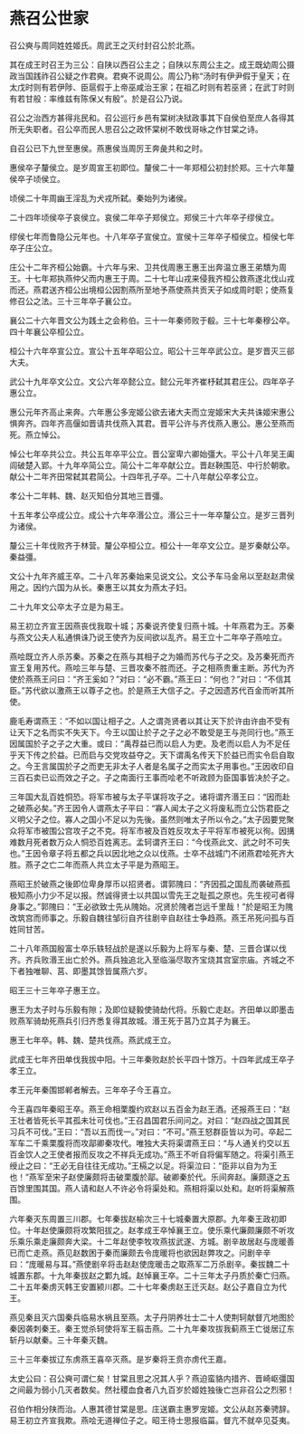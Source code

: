 # 燕召公世家

召公奭与周同姓姓姬氏。周武王之灭纣封召公於北燕。

其在成王时召王为三公：自陕以西召公主之；自陕以东周公主之。成王既幼周公摄政当国践祚召公疑之作君奭。君奭不说周公。周公乃称“汤时有伊尹假于皇天；在太戊时则有若伊陟、臣扈假于上帝巫咸治王家；在祖乙时则有若巫贤；在武丁时则有若甘般：率维兹有陈保乂有殷”。於是召公乃说。

召公之治西方甚得兆民和。召公巡行乡邑有棠树决狱政事其下自侯伯至庶人各得其所无失职者。召公卒而民人思召公之政怀棠树不敢伐哥咏之作甘棠之诗。

自召公已下九世至惠侯。燕惠侯当周厉王奔彘共和之时。

惠侯卒子釐侯立。是岁周宣王初即位。釐侯二十一年郑桓公初封於郑。三十六年釐侯卒子顷侯立。

顷侯二十年周幽王淫乱为犬戎所弑。秦始列为诸侯。

二十四年顷侯卒子哀侯立。哀侯二年卒子郑侯立。郑侯三十六年卒子缪侯立。

缪侯七年而鲁隐公元年也。十八年卒子宣侯立。宣侯十三年卒子桓侯立。桓侯七年卒子庄公立。

庄公十二年齐桓公始霸。十六年与宋、卫共伐周惠王惠王出奔温立惠王弟穨为周王。十七年郑执燕仲父而内惠王于周。二十七年山戎来侵我齐桓公救燕遂北伐山戎而还。燕君送齐桓公出境桓公因割燕所至地予燕使燕共贡天子如成周时职；使燕复修召公之法。三十三年卒子襄公立。

襄公二十六年晋文公为践土之会称伯。三十一年秦师败于殽。三十七年秦穆公卒。四十年襄公卒桓公立。

桓公十六年卒宣公立。宣公十五年卒昭公立。昭公十三年卒武公立。是岁晋灭三郤大夫。

武公十九年卒文公立。文公六年卒懿公立。懿公元年齐崔杼弑其君庄公。四年卒子惠公立。

惠公元年齐高止来奔。六年惠公多宠姬公欲去诸大夫而立宠姬宋大夫共诛姬宋惠公惧奔齐。四年齐高偃如晋请共伐燕入其君。晋平公许与齐伐燕入惠公。惠公至燕而死。燕立悼公。

悼公七年卒共公立。共公五年卒平公立。晋公室卑六卿始彊大。平公十八年吴王阖闾破楚入郢。十九年卒简公立。简公十二年卒献公立。晋赵鞅围范、中行於朝歌。献公十二年齐田常弑其君简公。十四年孔子卒。二十八年献公卒孝公立。

孝公十二年韩、魏、赵灭知伯分其地三晋彊。

十五年孝公卒成公立。成公十六年卒湣公立。湣公三十一年卒釐公立。是岁三晋列为诸侯。

釐公三十年伐败齐于林营。釐公卒桓公立。桓公十一年卒文公立。是岁秦献公卒。秦益彊。

文公十九年齐威王卒。二十八年苏秦始来见说文公。文公予车马金帛以至赵赵肃侯用之。因约六国为从长。秦惠王以其女为燕太子妇。

二十九年文公卒太子立是为易王。

易王初立齐宣王因燕丧伐我取十城；苏秦说齐使复归燕十城。十年燕君为王。苏秦与燕文公夫人私通惧诛乃说王使齐为反间欲以乱齐。易王立十二年卒子燕哙立。

燕哙既立齐人杀苏秦。苏秦之在燕与其相子之为婚而苏代与子之交。及苏秦死而齐宣王复用苏代。燕哙三年与楚、三晋攻秦不胜而还。子之相燕贵重主断。苏代为齐使於燕燕王问曰：“齐王奚如？”对曰：“必不霸。”燕王曰：“何也？”对曰：“不信其臣。”苏代欲以激燕王以尊子之也。於是燕王大信子之。子之因遗苏代百金而听其所使。

鹿毛寿谓燕王：“不如以国让相子之。人之谓尧贤者以其让天下於许由许由不受有让天下之名而实不失天下。今王以国让於子之子之必不敢受是王与尧同行也。”燕王因属国於子之子之大重。或曰：“禹荐益已而以启人为吏。及老而以启人为不足任乎天下传之於益。已而启与交党攻益夺之。天下谓禹名传天下於益已而实令启自取之。今王言属国於子之而吏无非太子人者是名属子之而实太子用事也。”王因收印自三百石卖已讼而效之子之。子之南面行王事而哙老不听政顾为臣国事皆决於子之。

三年国大乱百姓恫恐。将军市被与太子平谋将攻子之。诸将谓齐湣王曰：“因而赴之破燕必矣。”齐王因令人谓燕太子平曰：“寡人闻太子之义将废私而立公饬君臣之义明父子之位。寡人之国小不足以为先後。虽然则唯太子所以令之。”太子因要党聚众将军市被围公宫攻子之不克。将军市被及百姓反攻太子平将军市被死以徇。因搆难数月死者数万众人恫恐百姓离志。孟轲谓齐王曰：“今伐燕此文、武之时不可失也。”王因令章子将五都之兵以因北地之众以伐燕。士卒不战城门不闭燕君哙死齐大胜。燕子之亡二年而燕人共立太子平是为燕昭王。

燕昭王於破燕之後即位卑身厚币以招贤者。谓郭隗曰：“齐因孤之国乱而袭破燕孤极知燕小力少不足以报。然诚得贤士以共国以雪先王之耻孤之原也。先生视可者得身事之。”郭隗曰：“王必欲致士先从隗始。况贤於隗者岂远千里哉！”於是昭王为隗改筑宫而师事之。乐毅自魏往邹衍自齐往剧辛自赵往士争趋燕。燕王吊死问孤与百姓同甘苦。

二十八年燕国殷富士卒乐轶轻战於是遂以乐毅为上将军与秦、楚、三晋合谋以伐齐。齐兵败湣王出亡於外。燕兵独追北入至临淄尽取齐宝烧其宫室宗庙。齐城之不下者独唯聊、莒、即墨其馀皆属燕六岁。

昭王三十三年卒子惠王立。

惠王为太子时与乐毅有隙；及即位疑毅使骑劫代将。乐毅亡走赵。齐田单以即墨击败燕军骑劫死燕兵引归齐悉复得其故城。湣王死于莒乃立其子为襄王。

惠王七年卒。韩、魏、楚共伐燕。燕武成王立。

武成王七年齐田单伐我拔中阳。十三年秦败赵於长平四十馀万。十四年武成王卒子孝王立。

孝王元年秦围邯郸者解去。三年卒子今王喜立。

今王喜四年秦昭王卒。燕王命相栗腹约欢赵以五百金为赵王酒。还报燕王曰：“赵王壮者皆死长平其孤未壮可伐也。”王召昌国君乐间问之。对曰：“赵四战之国其民习兵不可伐。”王曰：“吾以五而伐一。”对曰：“不可。”燕王怒群臣皆以为可。卒起二军车二千乘栗腹将而攻鄗卿秦攻代。唯独大夫将渠谓燕王曰：“与人通关约交以五百金饮人之王使者报而反攻之不祥兵无成功。”燕王不听自将偏军随之。将渠引燕王绶止之曰：“王必无自往往无成功。”王槅之以足。将渠泣曰：“臣非以自为为王也！”燕军至宋子赵使廉颇将击破栗腹於鄗。破卿秦於代。乐间奔赵。廉颇逐之五百馀里围其国。燕人请和赵人不许必令将渠处和。燕相将渠以处和。赵听将渠解燕围。

六年秦灭东周置三川郡。七年秦拔赵榆次三十七城秦置大原郡。九年秦王政初即位。十年赵使廉颇将攻繁阳拔之。赵孝成王卒悼襄王立。使乐乘代廉颇廉颇不听攻乐乘乐乘走廉颇奔大梁。十二年赵使李牧攻燕拔武遂、方城。剧辛故居赵与庞暖善已而亡走燕。燕见赵数困于秦而廉颇去令庞暖将也欲因赵弊攻之。问剧辛辛曰：“庞暖易与耳。”燕使剧辛将击赵赵使庞暖击之取燕军二万杀剧辛。秦拔魏二十城置东郡。十九年秦拔赵之鄴九城。赵悼襄王卒。二十三年太子丹质於秦亡归燕。二十五年秦虏灭韩王安置颍川郡。二十七年秦虏赵王迁灭赵。赵公子嘉自立为代王。

燕见秦且灭六国秦兵临易水祸且至燕。太子丹阴养壮士二十人使荆轲献督亢地图於秦因袭刺秦王。秦王觉杀轲使将军王翦击燕。二十九年秦攻拔我蓟燕王亡徙居辽东斩丹以献秦。三十年秦灭魏。

三十三年秦拔辽东虏燕王喜卒灭燕。是岁秦将王贲亦虏代王嘉。

太史公曰：召公奭可谓仁矣！甘棠且思之况其人乎？燕迫蛮貉内措齐、晋崎岖彊国之间最为弱小几灭者数矣。然社稷血食者八九百岁於姬姓独後亡岂非召公之烈邪！

召伯作相分陕而治。人惠其德甘棠是思。庄送霸主惠罗宠姬。文公从赵苏秦骋辞。易王初立齐宣我欺。燕哙无道禅位子之。昭王待士思报临菑。督亢不就卒见芟夷。


